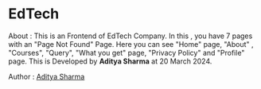 # EdTech

About : This is an Frontend of EdTech Company. In this , you have 7 pages with an "Page Not Found" Page. Here you can see "Home" page, "About" , "Courses", "Query", "What you get" page, "Privacy Policy" and "Profile" page. This is Developed by <b>Aditya Sharma</b> at 20 March 2024. <br/>

Author : <a
          href="https://www.linkedin.com/in/aditya-sharma-b528642b4?utm_source=share&utm_campaign=share_via&utm_content=profile&utm_medium=android_app"
        >
Aditya Sharma
</a>
